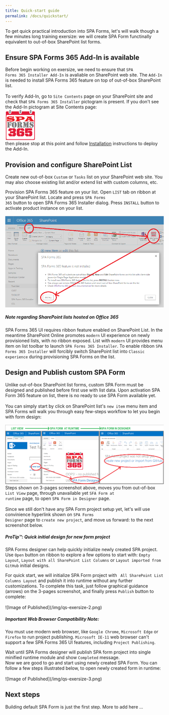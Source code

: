 ```yaml
---
title: Quick-start guide
permalink: /docs/quickstart/
---
```


To get quick practical introduction into SPA Forms, let's will walk though a few minutes long training exersize: we will create SPA Form functinally equivalent to out-of-box SharePoint list forms.

## Ensure SPA Forms 365 Add-In is available

Before begin working on exersize, we need to ensure that <code>SPA Forms 365 Installer Add-In</code> is avaliable on SharePoint web site. The <code>Add-In</code> is needed to install SPA Forms 365 feature on top of out-of-box SharePoint list.
<br/>
<br/>
To verify Add-In, go to <code>Site Contents</code> page on your SharePoint site and check that <code>SPA Forms 365 Installer</code> pictogram is present. If you don't see the Add-In pictogram at Site Contents page: 
<br/>
![Image of AddIn](/img/logo-96.png)
<br/>
then please stop at this point and follow [Installation](/docs/installation) instructions to deploy the Add-In.

## Provision and configure SharePoint List

Create new out-of-box <code>Custom</code> or <code>Tasks</code> list on your SharePoint web site. You may also choose existing list and/or extend list with custom columns, etc. 


Provision SPA Forms 365 feature on your list. Open <code>LIST</code> tab on ribbon at your SharePoint list. Locate and press <code>SPA Forms 365</code> button to open SPA Forms 365 Installer dialog. Press <code>INSTALL</code> button to activate product instance on your list.
<br/>
<br/>
![Image of Installer](/img/SPSForms365Installer1.PNG)
<div class="note warning">
  <h5>Note regarding SharePoint lists hosted on Office 365</h5>
  <p>
    SPA Forms 365 UI requires ribbon feature enabled on SharePoint List. In the meantime SharePoint Online promotes <code>modern</code> UI experience on newly provisioned lists, with no ribbon exposed. List with <code>modern</code> UI provides menu item  on list toolbar to launch <code>SPA Forms 365 Installer</code>. To enable ribbon <code>SPA Forms 365 Installer</code> will forcibly switch SharePoint list into <code>Classic experience</code> during provisioning SPA Forms on the list.
  </p>
</div>

## Design and Publish custom SPA Form

Unlike out-of-box SharePoint list forms, custom SPA Form must be designed and published before first use with list data. Upon activation SPA Form 365 feature on list, there is no ready to use SPA Form available yet. 
<br/>
<br/>
You can simply start by click on SharePoint list's <code>new item</code> menu item and SPA Forms will walk you through easy few-steps workflow to let you begin with form design:
<br/>
<br/>
![Image of Design1](/img/qs-exersize-1.png)
<br/>
Steps shown on 3-pages screenshot above, moves you from out-of-box <code>List View</code> page, through unavailable yet <code>SFA Form at runtime</code> page, to open <code>SPA Form in Designer</code> page.
<br/>
<br/>
Since we still don't have any SPA Form project setup yet, let's will use convinience hyperlink shown on <code>SPA Forms Designer</code> page to <code>create new project</code>, and move us forward: to the next screenshot below.
<div class="note">
  <h5>ProTip™: Quick initial design for new form project</h5>
  <p>
    SPA Forms designer can help quickly initialize newly created SPA project. Use <code>Open</code> button on ribbon to explore a few options to start with: <code>Empty Layout</code>, <code>Layout with all SharePoint List Columns</code> or <code>Layout imported from GitHub</code> initial designs.
  </p>
</div>
For quick start, we will initialize SPA Form project with <code> All SharePoint List Columns Layout</code> and publish it into runtime without any further customizations. To complete this task, just follow graphical guidance (arrows) on the 3-pages screenshot, and finally press <code>Publish</code> button to complete:
<br/> 
<br/>
![Image of Published](/img/qs-exersize-2.png)
<br/>
<div class="note warning">
  <h5>Important Web Browser Compatibility Note:</h5>
  <p>
    You must use modern web browser, like <code>Google Chrome</code>, <code>Microsoft Edge</code> or <code>Firefox</code> to run project publishing. 
    <code>Microsoft IE-11</code> web browser can't support a few SPA Forms 365 UI features, including <code>Project Publishing</code>.
  </p>
</div>
Wait until SPA Forms designer will publish SPA form project into single minified runtime module and show <code>Completed</code> message. 
<br/>
Now we are good to go and start using newly created SPA Form. You can follow a few steps illustrated below, to open newly created form in runtime:
<br/>
<br/>
![Image of Published](/img/qs-exersize-3.png)
<br/>

## Next steps

Building default SPA Form is just the first step. More to add here ...
